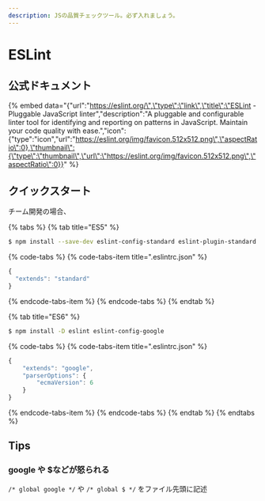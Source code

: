 ```yaml
---
description: JSの品質チェックツール。必ず入れましょう。
---
```


# ESLint

## 公式ドキュメント

{% embed data="{\"url\":\"https://eslint.org/\",\"type\":\"link\",\"title\":\"ESLint - Pluggable JavaScript linter\",\"description\":\"A pluggable and configurable linter tool for identifying and reporting on patterns in JavaScript. Maintain your code quality with ease.\",\"icon\":{\"type\":\"icon\",\"url\":\"https://eslint.org/img/favicon.512x512.png\",\"aspectRatio\":0},\"thumbnail\":{\"type\":\"thumbnail\",\"url\":\"https://eslint.org/img/favicon.512x512.png\",\"aspectRatio\":0}}" %}

## クイックスタート

チーム開発の場合、

{% tabs %}
{% tab title="ES5" %}
```bash
$ npm install --save-dev eslint-config-standard eslint-plugin-standard eslint-plugin-promise eslint-plugin-import eslint-plugin-node
```

{% code-tabs %}
{% code-tabs-item title=".eslintrc.json" %}
```javascript
{
  "extends": "standard"
}
```
{% endcode-tabs-item %}
{% endcode-tabs %}
{% endtab %}

{% tab title="ES6" %}
```bash
$ npm install -D eslint eslint-config-google
```

{% code-tabs %}
{% code-tabs-item title=".eslintrc.json" %}
```javascript
{
    "extends": "google",
    "parserOptions": {
        "ecmaVersion": 6
    }
}
```
{% endcode-tabs-item %}
{% endcode-tabs %}
{% endtab %}
{% endtabs %}

## Tips

### google や $などが怒られる

`/* global google */` や `/* global $ */` をファイル先頭に記述

